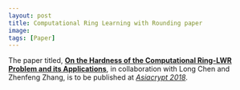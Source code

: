 ```yaml
---
layout: post
title: Computational Ring Learning with Rounding paper
image:
tags: [Paper]
---
```


The paper titled,
[__On the Hardness of the Computational Ring-LWR Problem and its Applications__](https://eprint.iacr.org/2018/536),
in collaboration with Long Chen and Zhenfeng Zhang, is to be published at
[_Asiacrypt 2018_](https://asiacrypt.iacr.org/2018/).


